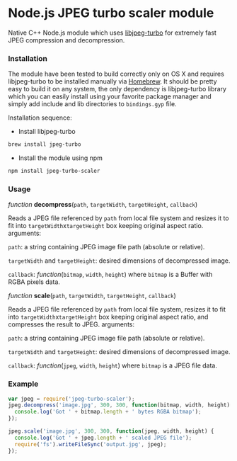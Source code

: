 # Node.js JPEG turbo scaler module

Native C++ Node.js module which uses [libjpeg-turbo](http://libjpeg-turbo.virtualgl.org) for extremely fast JPEG compression and decompression.


### Installation

The module have been tested to build correctly only on OS X and requires libjpeg-turbo to be installed manually via [Homebrew](http://brew.sh/). It should be pretty easy to build it on any system, the only dependency is libjpeg-turbo library which you can easily install using your favorite package manager and simply add include and lib directories to `bindings.gyp` file.

Installation sequence:

* Install libjpeg-turbo
```bash
brew install jpeg-turbo
```
* Install the module using npm
```bash
npm install jpeg-turbo-scaler
```

### Usage

*function* **decompress**(`path`, `targetWidth`, `targetHeight`, `callback`)

Reads a JPEG file referenced by `path` from local file system and resizes it to fit into `targetWidth`x`targetHeight` box keeping original aspect ratio.
arguments:

`path`:  a string containing JPEG image file path (absolute or relative).

`targetWidth` and `targetHeight`:  desired dimensions of decompressed image.

`callback`:  *function*(`bitmap`, `width`, `height`) where `bitmap` is a Buffer with RGBA pixels data.

*function* **scale**(`path`, `targetWidth`, `targetHeight`, `callback`)

Reads a JPEG file referenced by `path` from local file system, resizes it to fit into `targetWidth`x`targetHeight` box keeping original aspect ratio, and compresses the result to JPEG.
arguments:

`path`:  a string containing JPEG image file path (absolute or relative).

`targetWidth` and `targetHeight`:  desired dimensions of decompressed image.

`callback`:  *function*(`jpeg`, `width`, `height`) where `bitmap` is a JPEG file data.

### Example
```javascript
var jpeg = require('jpeg-turbo-scaler');
jpeg.decompress('image.jpg', 300, 300, function(bitmap, width, height) {
  console.log('Got ' + bitmap.length + ' bytes RGBA bitmap');
});

jpeg.scale('image.jpg', 300, 300, function(jpeg, width, height) {
  console.log('Got ' + jpeg.length + ' scaled JPEG file');
  require('fs').writeFileSync('output.jpg', jpeg);
});
```

